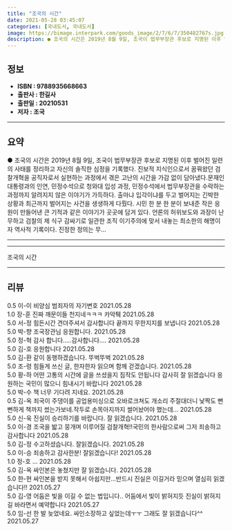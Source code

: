 ```yaml
---
title: "조국의 시간"
date: 2021-05-28 03:45:07
categories: [국내도서, 국내도서]
image: https://bimage.interpark.com/goods_image/2/7/6/7/350482767s.jpg
description: ● 조국의 시간은 2019년 8월 9일, 조국이 법무부장관 후보로 지명된 이후 벌어진 일련의 사태를 정리하고 자신의 솔직한 심정을 기록했다. 진보적 지식인으로서 꿈꿔왔던 검찰개혁을 공직자로서 실현하는 과정에서 겪은 고난의 시간을 가감 없이 담아냈다.문재인 대통령과의 인연, 민정수석으로
---
```


## **정보**

- **ISBN : 9788935668663**
- **출판사 : 한길사**
- **출판일 : 20210531**
- **저자 : 조국**

------



## **요약**

●  조국의 시간은 2019년 8월 9일, 조국이 법무부장관 후보로 지명된 이후 벌어진 일련의 사태를 정리하고 자신의 솔직한 심정을 기록했다. 진보적 지식인으로서 꿈꿔왔던 검찰개혁을 공직자로서 실현하는 과정에서 겪은 고난의 시간을 가감 없이 담아냈다.문재인 대통령과의 인연, 민정수석으로 청와대 입성 과정, 민정수석에서 법무부장관을 수락하는 과정까지 알려지지 않은 이야기가 가득하다. 출마냐 입각이냐를 두고 벌어지는 긴박한 상황과 최근까지 벌어지는 사건을 생생하게 다뤘다. 시민 한 분 한 분이 보내준 작은 응원이 만들어낸 큰 기적과 같은 이야기가 곳곳에 담겨 있다.  언론의 허위보도와 과장이 난무하고 검찰의 제 식구 감싸기로 일관한 조직 이기주의에 맞서 내놓는 최소한의 해명이자 역사적 기록이다. 진정한 정의는 무...

------



------


조국의 시간 

------


## **리뷰** 

0.5 이-이 비양심 범죄자의 자기변호 2021.05.28 <br/>1.0 장-훈 진짜 깨문이들 천지네ㅋㅋㅋ 카악퉤 2021.05.28 <br/>5.0 서-정 힘든시간 견뎌주셔서 감사합니다
끝까지 무한지지를 보냅니다  2021.05.28 <br/>5.0 박-향 조국장관님 응원합니다. 2021.05.28 <br/>5.0 정-혁 감사 합니다.....감사합니다.... 2021.05.28 <br/>5.0 김-호 응원합니다 2021.05.28 <br/>5.0 김-환 같이 동행하겠습니다.
뚜벅뚜벅 2021.05.28 <br/>5.0 조-령 힘들게 쓰신 글, 한자한자 읽으며 함께 걷겠습니다. 2021.05.28 <br/>5.0 황-하 어떤 고통의 시간에 글을 쓰셨을지 짐작도 안됩니다
감사히 잘 읽겠습니다
응원하는 국민이 많으니 힘내시기 바랍니다 2021.05.28 <br/>5.0 박-수 책 너무 기다려 지네요. 2021.05.28 <br/>0.5 김-옥 죄국이 주댕이를 공업용미싱으로 오바로크쳐도 개소리 주절대더니 낯짝도 뻔뻔하게 책까지 썼는가보네.작두로 손목아지까지 썰어놨어야 했는데... 2021.05.28 <br/>5.0 신-욱 진실이 승리하기를 바랍니다.
잘 읽겠습니다. 2021.05.28 <br/>5.0 이-경 조국을 밟고 뭉개며 이루어질 검찰개혁!!국민의 한사람으로써 그저 죄송하고 감사합니다 2021.05.28 <br/>5.0 김-정 수고하셨습니다. 잘읽겠습니다. 2021.05.28 <br/>5.0 이-승 죄송하고 감사한분! 잘읽겠습니다! 2021.05.28 <br/>1.0 정-호 ... 2021.05.28 <br/>5.0 김-옥 싸인본은 놓쳤지만 잘 읽겠습니다. 2021.05.28 <br/>5.0 한-현 싸인본을 받지 못해서 아쉽지만...반드시 진실은 이길거라 믿으며 열심히 읽겠습니다!! 2021.05.27 <br/>5.0 김-영 어둠은 빛을 이길 수 없는 법입니다.. 어둠에서 빛이 밝혀지듯 진실이 밝혀지길 바라면서 예약합니다 2021.05.27 <br/>5.0 임-선 한 발 늦었네요. 싸인소장하고 싶었는데ㅜㅜ 그래도 잘 읽겠습니다^^ 2021.05.27 <br/>